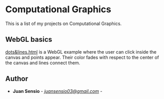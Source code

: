 # Computational Graphics
This is a list of my projects on Computational Graphics.

## WebGL basics

[dots&lines.html](https://juansensio.github.io/AIprojects/DI/CG/dots&lines.html) is a WebGL example where the user can click inside the canvas and
points appear. Their color fades with respect to the center of the canvas
and lines connect them.

## Author

* **Juan Sensio** - *juansensio03@gmail.com* -
